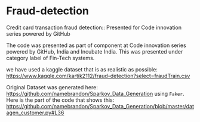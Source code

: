 # Fraud-detection
Credit card transaction fraud detection:: Presented for Code innovation series powered by GitHub

The code was presented as part of component at Code innovation series powered by GitHub, India and Incubate India. 
This was presented under category label of Fin-Tech systems.

we have used a kaggle dataset that is as realistic as possible: https://www.kaggle.com/kartik2112/fraud-detection?select=fraudTrain.csv

Original Dataset was generated here: https://github.com/namebrandon/Sparkov_Data_Generation using `Faker`. Here is the part of the code that shows this: https://github.com/namebrandon/Sparkov_Data_Generation/blob/master/datagen_customer.py#L36
